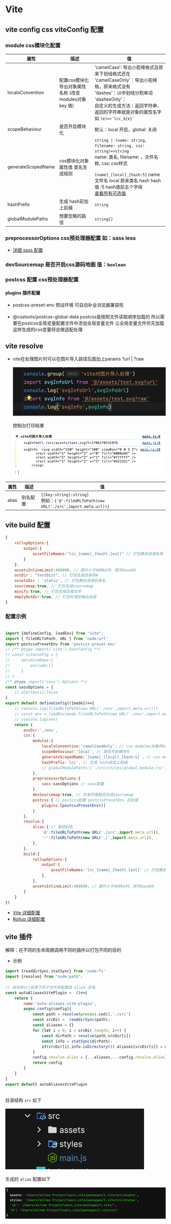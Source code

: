 # Vite
## vite config css viteConfig 配置
### module css模块化配置
| 属性               | 描述 | 值                                                                                                                                                      |
|------------------| ------|------------------------------------------------------------------------------------------------------------------|
| localsConvention | 配置css模块化导出对象属性名称 (改变modules对象 key 值) | 'camelCase': 导出小驼峰格式且原来下划线格式还在<br/>'camelCaseOnly'：导出小驼峰格，原来格式没有<br/>'dashes'：以中划线分割单词<br/>'dashesOnly'：<br/>自定义的生成方法：返回字符串，返回的字符串就是对象的属性名字如 ``` (e)=>`lcc_${e}` ``` |
|scopeBehaviour|是否开启模块化|默认：local 开启，global: 关闭 |
|generateScopedName| css模块化对象属性值 类名生成规则 | ```string \| (name: string, filename: string, css: string)=>string ```<br/> name: 类名, filename: ，文件名称, css: css样式  <br/><br/> `[name]_[local]_[hash:5]` name 文件名 local 原来类名 hash hash值 :5 hash值前五个字母 <br/> [查看所有可选值](https://github.com/webpack/loader-utils#interpolatename) |
|hashPrefix|生成 hash前加上前缀|```string```|
|globalModulePaths| 想要忽略的路径 | ```string[]``` |

### preprocessorOptions css预处理器配置 如：sass less
- [详细 sass 配置](https://sass-lang.com/documentation/js-api/interfaces/options/)
### devSourcemap 是否开启css源码地图 值：```boolean```
### postcss 配置 css预处理器配置
#### plugins 插件配置
- postcss-preset-env 预设环境 可自动补全浏览器兼容性<br/><br/>
- @csstools/postcss-global-data postcss是按照文件读取顺序加载的 所以需要在postcss全局变量配置文件中添加全局变量文件 让全局变量文件优先加载 这样生成的css变量将会做适配处理
## vite resolve
- vite在处理图片时可以在图片导入路径后面加上params ?url | ?raw
<br/><br/>
 ![静态资源处理](./images/vite学习笔记/静态资源处理.png)
<br/><br/>控制台打印结果<br/><br/>
 ![静态资源处理打印](./images/vite学习笔记/静态资源处理打印.png)

| 属性 | 描述 | 值                                                                                                  |
|------|------|----------------------------------------------------------------------------------------------------|
| alias | 别名配置 | ```{[key:string]:string} ```<br/>例如：```{'@':fileURLToPath(new URL('./src',import.meta.url))} ``` |
## vite build 配置
```js
{
    rollupOptions:{
        output:{
            assetFileNames:"lcc_[name]_[hash].[ext]" // 打包静态资源名称
        }
    },
    assetsInlineLimit:409600, // 图片小于400kb时，转为base64
    outDir : "testDist", // 打包生成目录名W
    assetsDir : 'static', // 打包静态资源目录名
    sourcemap:true, // 打包生成sourcemap
    minify:true, // 打包生成压缩文件
    emptyOutDir:true, // 打包时清空输出目录
}
```

### 配置示例
```js

import {defineConfig, loadEnv} from "vite";
import { fileURLToPath, URL } from 'node:url'
import postcssPresetEnv from 'postcss-preset-env'
// /** @type import('vite').UserConfig **/
// const viteConfig = {
//     optimizeDeps:{
//         exclude:[]
//     }
// }
/** @type import('sass').Options **/
const sassOptions = {
    // alertAscii:false
}
export default defineConfig(({mode})=>{
    // console.log(fileURLToPath(new URL('./env',import.meta.url)))
    // const env = loadEnv(mode,fileURLToPath(new URL('./env',import.meta.url)),"")
    // console.log(env)
    return {
        envDir:'./env',
        css:{
            modules:{
                localsConvention:'camelCaseOnly', // css modules对象的key值
                scopeBehaviour:'local', // 是否开启模块化
                generateScopedName:`[name]_[local]_[hash:5]`, // css modules对象属性值 类名生成规则
                hashPrefix:'lcc', // 生成 hash前加上前缀
                // globalModulePaths:['./src/styles/global.module.css'] // 需要忽略的模块化css
            },
            preprocessorOptions:{
                sass:sassOptions // sass配置
            },
            devSourcemap:true, // 开发环境是否生成sourcemap
            postcss:{ // postcss配置 postcssPresetEnv 后处理
                plugins:[postcssPresetEnv()]
            }
        },
        resolve:{
            alias:{ // 路径别名
                '@':fileURLToPath(new URL('./src',import.meta.url)),
                '~':fileURLToPath(new URL('./',import.meta.url)),
            },
        },
        build:{
            rollupOptions:{
                output:{
                    assetFileNames:'lcc_[name]_[hash].[ext]' // 打包静态资源名称
                },
            },
            assetsInlineLimit:409600, // 图片小于400kb时，转为base64
        }
    }
})
```
- [Vite 详细配置](https://cn.vitejs.dev/config/)
- [Rollup 详细配置](https://www.rollupjs.com/configuration-options/)

## vite 插件
解释：在不同的生命周期调用不同的插件以打包不同的目的 
- 示例
```js
import {readdirSync,statSync} from 'node:fs'
import {resolve} from "node:path";

// 自动将src目录下的子文件夹配置成 alias 别名
const autoAliasesVitePlugin =  ()=>{
    return {
        name:'auto-aliases-vite-plugin',
        async config(config){
            const path = resolve(process.cwd(),'./src')
            const srcDir =  readdirSync(path);
            const aliases = {}
            for (let i = 0; i < srcDir.length; i++) {
                const dirPath = resolve(path,srcDir[i])
                const info = statSync(dirPath);
                if(srcDir[i],info.isDirectory()) aliases[srcDir[i]] = dirPath;
            }
            config.resolve.alias = {...aliases,...config.resolve.alias}
            return config
        }
    }
}
export default autoAliasesVitePlugin
```
<br/>目录结构 `src` 如下<br/><br/>
![目录结构](./images/vite学习笔记/目录结构.png)
<br/><br/>生成的 `alias` 配置如下<br/><br/>
![](./images/vite学习笔记/插件示例输出配置.png)